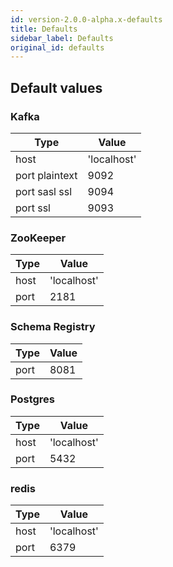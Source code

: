 ```yaml
---
id: version-2.0.0-alpha.x-defaults
title: Defaults
sidebar_label: Defaults
original_id: defaults
---
```


## Default values

### Kafka

| Type           | Value       |
| -------------- | ----------- |
| host           | 'localhost' |
| port plaintext | 9092        |
| port sasl ssl  | 9094        |
| port ssl       | 9093        |

### ZooKeeper

| Type | Value       |
| ---- | ----------- |
| host | 'localhost' |
| port | 2181        |

### Schema Registry

| Type | Value |
| ---- | ----- |
| port | 8081  |

### Postgres

| Type | Value       |
| ---- | ----------- |
| host | 'localhost' |
| port | 5432        |

### redis

| Type | Value       |
| ---- | ----------- |
| host | 'localhost' |
| port | 6379        |
